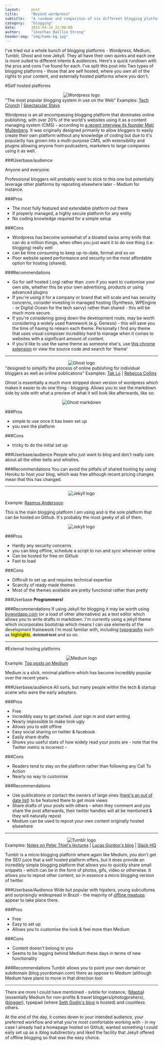 ```yaml
---
layout:     post
title:      "Beyond wordpress"
subtitle:   "A rundown and comparison of six different blogging platforms"
category:	"blogging"
date:       2015-04-14 22:00:00
author:     "Jonathan Baillie Strong"
header-img: "img/home-bg.jpg"
---
```


I've tried out a whole bunch of blogging platforms - Wordpress, Medium, Tumblr, Ghost and now Jekyll. They all have their own quirks and each one is more suited to different intents & audiences. Here's a quick rundown with the pros and cons I've found for each. I've split this post into Two types of blogging platforms - those that are self hosted, where you own all of the rights to your content, and externally hosted platforms where you don't.

#Self hosted platforms
<div align="center">
    <img src="{{ site.baseurl }}/img/blogging/wordpress-logo.jpg" alt="Wordpress logo">
</div>
<span class="caption text-muted">"The most popular blogging system in use on the Web"</span>
Examples: <a href="http://techcrunch.com/" target="blank">Tech Crunch</a> | <a href="http://www.spectacularstays.com" target="blank">Spectacular Stays</a>

Wordpress is an all encompassing blogging platform that dominates online publishing, with over 20% of the world's websites using it as a content managing system (CMS) - according to [a recent interview its founder Matt Mullenberg](http://fourhourworkweek.com/2015/02/09/matt-mullenweg/). It was originally designed primarily to allow bloggers to easily create their own platform without any knowledge of coding but due to it's popularity has grown into a multi-purpose CMS, with extensibility and plugins allowing anyone from podcasters, marketers to large companies using it as well.

###Userbase/audience
<p class="lead">Anyone and everyone. </p>Professional bloggers will probably want to stick to this one but potentially leverage other platforms by reposting elsewhere later - Medium for instance.

###Pros
- The most fully featured and extendable platform out there
- If properly managed, a highly secure platform for any entity
- No coding knowledge required for a simple setup

###Cons
- Wordpress has become somewhat of a bloated swiss army knife that can do a million things, when often you just want it to do one thing (i.e. blogging) really well
- can be time consuming to keep up-to-date, format and so on
- Poor website speed performance and security on the most affordable option for hosting (shared). 

###Recommendations
- Go for self hosted (.org) rather than .com if you want to customise your own site, whether this be your own advertising, products or using advanced plugins
- If you're using it for a company or brand that will scale and has security concerns, consider investing in managed hosting (Synthesis, WPEngine - or Digital Ocean for the tech savvy) rather than shared - this will be much more secure.
- If you're considering going down the development route, may be worth considering a widely used framework (e.g. Genesis) - this will save 	you the time of having to relearn each theme. Personally I find any theme that uses visual composer incredibly hard to manage when it comes to websites with a significant amount of content.
- If you'd like to use the same theme as someone else's, use [this chrome extension](https://chrome.google.com/webstore/detail/wpsniffer/kihhefcbenhkjgjhchanjfhhflaojldn) or view the source code and search for 'theme'

___

<div align="center">
    <img src="{{ site.baseurl }}/img/blogging/ghost.png" alt="Ghost logo">
</div>
<span class="caption text-muted">"designed to simplify the process of online publishing for individual bloggers as well as online publications"</span>
Examples: <a href="http://taklo.co" target="blank">Tak Lo</a> | <a href="http://introsbective.com/" target="blank">Rebecca Collins</a>

Ghost is essentially a much more stripped down version of wordpress which makes it easier to do one thing - blogging. Allows you to see the markdown side by side with what a preview of what it will look like afterwards, like so:

<div align="center">
    <img src="{{ site.baseurl }}/img/blogging/ghost-markdown.png" alt="Ghost markdown">
</div>

###Pros
- simple to use once it has been set up
- you own the platform

###Cons
- tricky to do the initial set up

###Userbase/audience
People who just want to blog and don't really care about all the other bells and whistles.

###Recommendations
You can avoid the pitfalls of shared hosting by using Heroku to host your blog, which was free although recent pricing changes mean that this has changed.

___

<div align="center">
    <img src="{{ site.baseurl }}/img/blogging/jekyll-logo.png" alt="Jekyll logo">
</div>

Example: <a href="http://rsms.me/" target="blank">Rasmus Andersson </a>

This is the main blogging platform I am using and is the sole platform that can be hosted on Github. It's probably the most geeky of all of them.

<div align="center">
    <img src="{{ site.baseurl }}/img/blogging/jekyll-code.png" alt="Jekyll logo">
</div>

###Pros
- Hardly any security concerns
- you can blog offline, schedule a script to run and sync whenever online
- Can be hosted for free on Github
- Fast to load

###Cons
- Difficult to set up and requires technical expertise
- Scarcity of ready made themes
- Most of the themes available are pretty functional rather than pretty

###Userbase
**Programmers!**

###Recommendations
If using Jekyll for blogging it may be worth using <a href="http://bywordapp.com/" target="blank"> bywordapp.com</a> (or a load of other alternatives) as a text editor which allows you to write drafts in markdown. I'm currently using a jekyll theme which incorporates bootstrap which means I can use elements of the development framework I'm most familiar with, including [typography](http://getbootstrap.com/css/#type-body-copy) such as <mark>highlights</mark>, <del>deleted text</del> and so on.

___

#External hosting platforms

<div align="center">
    <img src="{{ site.baseurl }}/img/blogging/medium-logo.png" alt="Medium logo">
</div>
Example: <a href="https://medium.com/top-100/" target="blank">Top posts on Medium</a>

Medium is a slick, minimal platform which has become incredibly popular over the recent years.

###Userbase/audience
All sorts, but many people within the tech & startup scene who were the early adopters.

###Pros
- Free
- Incredibly easy to get started. Just sign in and start writing
- Nearly impossible to make look ugly
- Allows you to edit offline 
- Easy social sharing on twitter & facebook
- Easily share drafts
- Shows you useful stats of how widely read your posts are - note that the Twitter metric is incorrect - 

###Cons
- Readers tend to stay on the platform rather than following any Call To Action
- Nearly no way to customise

###Recommendations
- Use publications or contact the owners of large ones ([here's an out of date list](http://foorious.com/etc/list-of-medium-collections/)) to be featured there to get more views
- Share drafts of your posts with others - when they comment and you share the post afterwards, their twitter handles will all be mentioned & they will naturally repost
- Medium can be used to repost your own content originally hosted elsewhere

____


<div align="center">
    <img src="{{ site.baseurl }}/img/blogging/tumblr-logo2.jpg" alt="Tumblr logo">
</div>
Examples: <a href="http://blakemasters.com/" target="blank">Notes on Peter Thiel's lectures</a> | <a href="http://lucasjgordon.com/" target="blank">Lucas Gordon's blog</a> | <a href="http://slackhq.com/" target="blank">Slack HQ</a>

Tumblr is a micro blogging platform where again like Medium, you don't get the SEO juice that a self hosted platform offers, but it does provide an incredibly simple blogging platform that allows you to quickly share small snippets - which can be in the form of photos, gifs, video or otherwise. It allows you to repost other content, so in essence a micro blogging version of twitter.

###Userbase/Audience
Wide but popular with hipsters, young subcultures and surprisingly widespread in Brazil - the majority of [offline meetups](https://www.tumblr.com/meetups) appear to take place there.

###Pros
- Free
- Easy to set up
- Allows you to customise the look & feel more than Medium

###Cons
- Content doesn't belong to you
- Seems to be lagging behind Medium these days in terms of new functionality

###Recommendations
Tumblr allows you to point your own domain or subdomain (blog.yourdomain.com) there as oppose to Medium (although Medium have plans to move in that direction too)

___

There are more I could have mentioned - svbtle for instance, ([Maptia](http://www.maptia.com)) (essentially Medium for non-profits & travel bloggers/photogprahers), ([blogger](http://www.blogger.com)), typepad (where [Seth Godin's blog](http://sethgodin.typepad.com/) is hosted) and countless others. 

At the end of the day, it comes down to your intended audience, your preferred workflow and what you're most comfortable working with - in my case I already had a homepage hosted on Github, wanted something I could eaily set up as a /blog subdirectory and liked the facility that Jekyll offered of offline blogging so that was the easy choice.